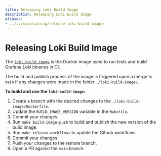 ```yaml
---
title: Releasing Loki Build Image
description: Releasing Loki Build Image
aliases: 
- ../../maintaining/release-loki-build-image/
---
```

# Releasing Loki Build Image

The [`loki-build-image`](https://github.com/grafana/loki/blob/main/loki-build-image)
is the Docker image used to run tests and build Grafana Loki binaries in CI.

The build and publish process of the image is triggered upon a merge to `main`
if any changes were made in the folder `./loki-build-image/`.

**To build and use the `loki-build-image`:**

1. Create a branch with the desired changes to the `./loki-build-image/Dockerfile`.
1. Update the `BUILD_IMAGE_VERSION` variable in the `Makefile`.
1. Commit your changes.
1. Run `make build-image-push` to build and publish the new version of the build image.
1. Run `make release-workflows` to update the Github workflows.
1. Commit your changes.
1. Push your changes to the remote branch.
1. Open a PR against the `main` branch.
